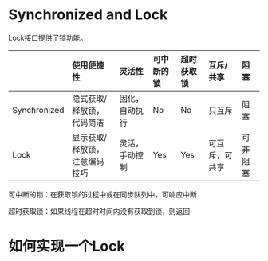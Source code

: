 # Synchronized and Lock

Lock接口提供了锁功能。

|  | 使用便捷性 | 灵活性 | 可中断的锁 | 超时获取锁 | 互斥/共享 | 阻塞 |
| :--- | :--- | :--- | :--- | :--- | :--- | :--- |
| Synchronized | 隐式获取/释放锁，代码简洁 | 固化，自动执行 | No | No | 只互斥 | 阻塞 |
| Lock | 显示获取/释放锁，注意编码技巧 | 灵活，手动控制 | Yes | Yes | 可互斥，可共享 | 可非阻塞 |

可中断的锁：在获取锁的过程中或在同步队列中，可响应中断

超时获取锁：如果线程在超时时间内没有获取到锁，则返回

# 如何实现一个Lock



